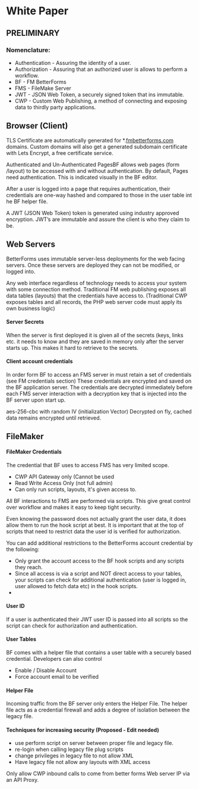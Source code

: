 # White Paper

## PRELIMINARY

### Nomenclature:

* Authentication - Assuring the identity of a user.
* Authorization - Assuring that an authorized user is allows to perform a workflow.
* BF - FM BetterForms
* FMS - FileMake Server
* JWT - JSON Web Token, a securely signed token that ins immutable.
* CWP - Custom Web Publishing, a method of connecting and exposing data to thirdly party applications.

## Browser \(Client\)

TLS Certificate are automatically generated for \*.[fmbetterforms.com](http://fmbetterforms.com/) domains. Custom domains will also get a generated subdomain certificate with Lets Encrypt, a free certificate service.

Authenticated and Un-Authenticated PagesBF allows web pages \(form /layout\) to be accessed with and without authentication. By default, Pages need authentication. This is indicated visually in the BF editor.

After a user is logged into a page that requires authentication, their credentials are one-way hashed and compared to those in the user table int he BF helper file. 

A JWT \(JSON Web Token\) token is generated using industry approved encryption. JWT’s are immutable and assure the client is who they claim to be.

## Web Servers 

BetterForms uses immutable server-less deployments for the web facing servers. Once these servers are deployed they can not be modified, or logged into.

Any web interface regardless of technology needs to access your system with some connection method. Traditional FM web publishing exposes all data tables \(layouts\) that the credentials have access to. \(Traditional CWP exposes tables and all records, the PHP web server code must apply its own business logic\)

#### Server Secrets 

When the server is first deployed it is given all of the secrets \(keys, links etc. it needs to know and they are saved in memory only after the server starts up. This makes it hard to retrieve to the secrets.

#### Client account credentials 

In order form BF to access an FMS server in must retain a set of credentials \(see FM credentials section\) These credentials are encrypted and saved on the BF application server. The credentials are decrypted immediately before each FMS server interaction with a decryption key that is injected into the BF server upon start up.

aes-256-cbc with random IV \(initialization Vector\) Decrypted on fly, cached data remains encrypted until retrieved.

## FileMaker 

#### FileMaker Credentials 

The credential that BF uses to access FMS has very limited scope.

* CWP API Gateway only \(Cannot be used 
* Read Write Access Only \(not full admin\)
* Can only run scripts, layouts, it's given access to.

All BF interactions to FMS are performed via scripts. This give great control over workflow and makes it easy to keep tight security.

Even knowing the password does not actually grant the user data, it does allow them to run the hook script at best. It is important that at the top of scripts that need to restrict data the user id is verified for authorization.

You can add additional restrictions to the BetterForms account credential by the following: 

* Only grant the account access to the BF hook scripts and any scripts they reach. 
* Since all access is via a script and NOT direct access to your tables, your scripts can check for additional authentication \(user is logged in, user allowed to fetch data etc\) in the hook scripts.
* 
#### User ID 

If a user is authenticated their JWT user ID is passed into all scripts so the script can check for authorization and authentication.

#### User Tables 

BF comes with a helper file that contains a user table with a securely based credential. Developers can also control

* Enable / Disable Account
* Force account email to be verified

#### Helper File

Incoming traffic from the BF server only enters the Helper File. The helper file acts as a credential firewall and adds a degree of isolation between the legacy file.

#### Techniques for increasing security \(Proposed - Edit needed\)

* use perform script on server between proper file and legacy file.
* re-login when calling legacy file plug scripts
* change privileges in legacy file to not allow XML
* Have legacy file not allow any layouts with XML access

Only allow CWP inbound calls to come from better forms Web server IP via an API Proxy.

